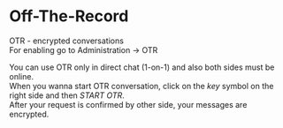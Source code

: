 # Off-The-Record

OTR - encrypted conversations  
For enabling go to Administration -> OTR

You can use OTR only in direct chat (1-on-1) and also both sides must be online.  
When you wanna start OTR conversation, click on the _key_ symbol on the right side and then _START OTR_.  
After your request is confirmed by other side, your messages are encrypted.
